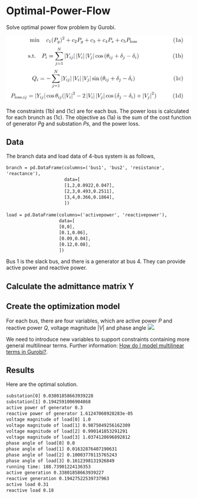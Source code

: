 # Optimal-Power-Flow
Solve optimal power flow problem by Gurobi.

<img src="https://github.com/yijunchengg/Optimal-Power-Flow/blob/main/power%20flow.png">


The constraints (1b) and (1c) are for each bus. The power loss is calculated for each brunch as (1c).
The objective as (1a) is the sum of the cost function of generator _Pg_ and substation _Ps_, and the power loss.

## Data
The branch data and load data of 4-bus system is as follows,

```
branch = pd.DataFrame(columns=('bus1', 'bus2', 'resistance', 'reactance'),
                      data=[
                      [1,2,0.0922,0.047],
                      [2,3,0.493,0.2511],
                      [3,4,0.366,0.1864],
                      ])

load = pd.DataFrame(columns=('activepower', 'reactivepower'),
                    data=[
                    [0,0],
                    [0.1,0.06],
                    [0.09,0.04],
                    [0.12,0.08],
                    ])
```
Bus 1 is the slack bus, and there is a generator at bus 4. They can provide active power and reactive power.

## Calculate the admittance matrix Y

## Create the optimization model
For each bus, there are four variables, which are active power _P_ and reactive power _Q_, voltage magnitude |_V_| and phase angle <img src="https://render.githubusercontent.com/render/math?math=\delta">.

We need to introduce new variables to support constraints containing more general multilinear terms. Further information: [How do I model multilinear terms in Gurobi?](https://support.gurobi.com/hc/en-us/articles/360049744691).


## Results
Here are the optimal solution.
```
substation[0] 0.03801858663939228
substation[1] 0.1942591006904868
active power of generator 0.3
reactive power of generator 1.61247068928283e-05
voltage magnitude of load[0] 1.0
voltage magnitude of load[1] 0.9875049256162309
voltage magnitude of load[2] 0.990141853291291
voltage magnitude of load[3] 1.0374120696892812
phase angle of load[0] 0.0
phase angle of load[1] 0.01632876407190631
phase angle of load[2] 0.10003770115765243
phase angle of load[3] 0.1612398131926849
running time: 188.73901224136353
active generation 0.33801858663939227
reactive generation 0.19427522539737963
active load 0.31
reactive load 0.18
```
